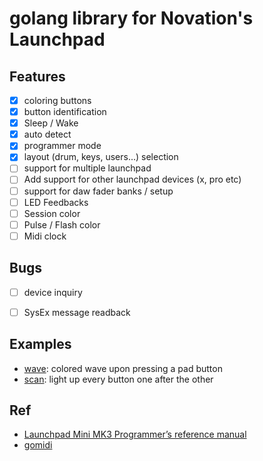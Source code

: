 # golang library for Novation's Launchpad

## Features

- [x] coloring buttons
- [x] button identification
- [x] Sleep / Wake
- [x] auto detect
- [x] programmer mode
- [x] layout (drum, keys, users...) selection
- [ ] support for multiple launchpad
- [ ] Add support for other launchpad devices (x, pro etc)
- [ ] support for daw fader banks / setup
- [ ] LED Feedbacks 
- [ ] Session color
- [ ] Pulse / Flash color
- [ ] Midi clock

## Bugs

- [ ] device inquiry
- [ ] SysEx message readback


## Examples

- [wave](examples/wave/wave.go): colored wave upon pressing a pad button
- [scan](examples/scan/scan.go): light up every button one after the other

## Ref

- [Launchpad Mini MK3 Programmer’s reference manual](ref/Launchpad_Mini_Programmers_Reference_Manual.pdf)
- [gomidi](https://gitlab.com/gomidi/midi)
